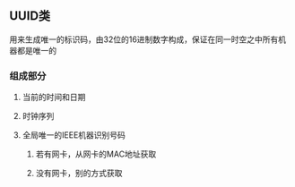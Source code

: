 ## UUID类

用来生成唯一的标识码，由32位的16进制数字构成，保证在同一时空之中所有机器都是唯一的

### 组成部分

1. 当前的时间和日期
   
2. 时钟序列

3. 全局唯一的IEEE机器识别号码

    1. 若有网卡，从网卡的MAC地址获取
    
    2. 没有网卡，别的方式获取
    

